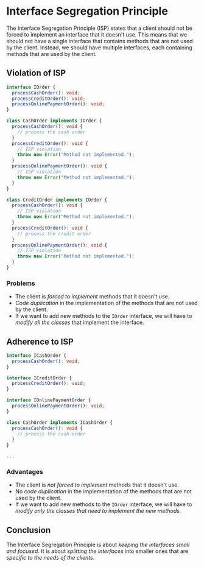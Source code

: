 # Interface Segregation Principle

The Interface Segregation Principle (ISP) states that a client should not be forced to implement an interface that it doesn't use. This means that we should not have a single interface that contains methods that are not used by the client. Instead, we should have multiple interfaces, each containing methods that are used by the client.

## Violation of ISP

```ts
interface IOrder {
  processCashOrder(): void;
  processCreditOrder(): void;
  processOnlinePaymentOrder(): void;
}

class CashOrder implements IOrder {
  processCashOrder(): void {
    // process the cash order
  }
  processCreditOrder(): void {
    // ISP violation
    throw new Error("Method not implemented.");
  }
  processOnlinePaymentOrder(): void {
    // ISP violation
    throw new Error("Method not implemented.");
  }
}

class CreditOrder implements IOrder {
  processCashOrder(): void {
    // ISP violation
    throw new Error("Method not implemented.");
  }
  processCreditOrder(): void {
    // process the credit order
  }
  processOnlinePaymentOrder(): void {
    // ISP violation
    throw new Error("Method not implemented.");
  }
}
```

### Problems

- The client is _forced to implement_ methods that it doesn't use.
- _Code duplication_ in the implementation of the methods that are not used by the client.
- If we want to add new methods to the `IOrder` interface, we will have to _modify all the classes_ that implement the interface.

## Adherence to ISP

```ts
interface ICashOrder {
  processCashOrder(): void;
}

interface ICreditOrder {
  processCreditOrder(): void;
}

interface IOnlinePaymentOrder {
  processOnlinePaymentOrder(): void;
}

class CashOrder implements ICashOrder {
  processCashOrder(): void {
    // process the cash order
  }
}

...

```

### Advantages

- The client is _not forced to implement_ methods that it doesn't use.
- No _code duplication_ in the implementation of the methods that are not used by the client.
- If we want to add new methods to the `IOrder` interface, we will have to _modify only the classes that need to implement the new methods_.

## Conclusion

The Interface Segregation Principle is about _keeping the interfaces small and focused_. It is about _splitting the interfaces_ into smaller ones that are _specific to the needs of the clients_.
